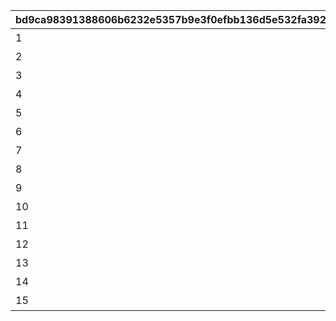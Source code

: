 |bd9ca98391388606b6232e5357b9e3f0efbb136d5e532fa39209a65c060545f9|c853c196b0a34c17250307df73c6919444f92d66a2474ce298498d3fc613fbb6|5ce3633331f9512566cdaf0b0058369964a315824de375bb94c8695d2d23cae3|23678fa7cf1dde705fef88eae776233687d677025f7d119617e649e4adfb5ddf|59db21aee7cf374834705e282cd6f2c7718a76d514adcae9a87f86069979d6ae|2d2121b1bfc0fe15300a1f04a965cb24572435d0f7ea4ad9a4b1a35a4be893f0|a232366d39abcb37ec5e1a2296a92d2e91f3c7eb16f77893ba4e9cc88e31f100|ff254bb96dfb6cf55775937cc405a1b295c92d0cd4d2e31be5b36c6ba0aeb5b8|2e025dd7247b819bec656ab2d5e35005607c790435d72f5627c82d1de84b818e|e5238179598d56d1741337df9e78dc62e0391ce05f1fc42872a2357f39ec06e8|5b6f7ebf71c8ad32e0e814acedd3c27f3d25ea9db13c2a6d700c2126ae2f7291|e9c7e316ec5b4369f0ca4c9fe57ff48637efac440e5ceee1c4f384786c934724|fc4981257804daa1efec55c5905d888c4c53e848de3bce58b9576569a84807a5|96ff3f6ec8a590a31ff2989674da176507a991641b3d3c180f799232af3c3aac|ce7a44745806a94a33d28a3d966132198498e4be4007b819257ccfafe74dcaff|f5966949b23f343a750fa129dcf29e1c35f8208364cde00033c0392cd2bcf1e2|70244bf20adeecdc822d44617dae9e2c0565d2fd41ea781e68221d2e96ed2994|165039f2744754bb3a83c373befa768fc81886f40b5839a89c44af4671ea6aad|
| --- | --- | --- | --- | --- | --- | --- | --- | --- | --- | --- | --- | --- | --- | --- | --- | --- | --- |
|1|スコアを累計で20000獲得しよう|0|0|0|0|0|12|0|20000|0|0|0|0|5000|0|0|94002|
|2|スコアを累計で40000獲得しよう|0|0|0|0|0|12|0|40000|0|0|0|0|10000|0|0|94002|
|3|スコアを累計で60000獲得しよう|0|0|0|0|0|12|0|60000|0|0|0|0|15000|0|0|94002|
|4|スコアを累計で80000獲得しよう|0|0|0|0|0|12|0|80000|0|0|0|0|20000|0|0|94002|
|5|スコアを累計で100000獲得しよう|0|23001|0|0|0|8|0|100000|0|5|2|0|50|0|0|91002|
|6|スコアを累計で120000獲得しよう|0|0|0|0|0|12|0|120000|0|0|0|0|25000|0|0|94002|
|7|スコアを累計で140000獲得しよう|0|0|0|0|0|12|0|140000|0|0|0|0|30000|0|0|94002|
|8|スコアを累計で160000獲得しよう|0|0|0|0|0|12|0|160000|0|0|0|0|35000|0|0|94002|
|9|スコアを累計で180000獲得しよう|0|0|0|0|0|12|0|180000|0|0|0|0|40000|0|0|94002|
|10|スコアを累計で200000獲得しよう|0|23001|0|0|0|8|0|200000|0|5|2|0|50|0|0|91002|
|11|スコアを累計で220000獲得しよう|0|0|0|0|0|12|0|220000|0|0|0|0|55000|0|0|94002|
|12|スコアを累計で240000獲得しよう|0|0|0|0|0|12|0|240000|0|0|0|0|35000|0|0|94002|
|13|スコアを累計で260000獲得しよう|0|0|0|0|0|12|0|260000|0|0|0|0|40000|0|0|94002|
|14|スコアを累計で280000獲得しよう|0|0|0|0|0|12|0|280000|0|0|0|0|45000|0|0|94002|
|15|スコアを累計で300000獲得しよう|0|23001|0|0|0|8|0|300000|0|10|2|0|150|0|0|91002|